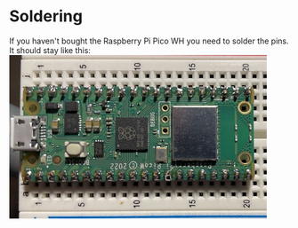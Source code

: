 # Soldering

If you haven't bought the Raspberry Pi Pico WH you need to solder the pins.\
It should stay like this:\
<img src="../../../.gitbook/assets/soldered_pins.jpg" alt="" data-size="original">

